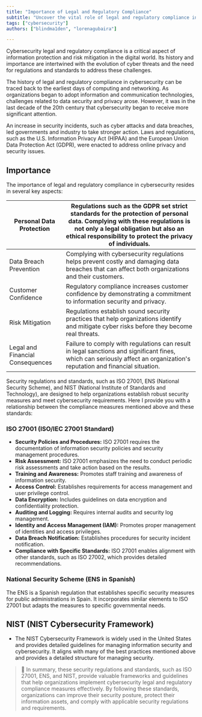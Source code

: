 ```yaml
---
title: "Importance of Legal and Regulatory Compliance"
subtitle: "Uncover the vital role of legal and regulatory compliance in cybersecurity. Learn about ISO 27001, ENS, and NIST standards."
tags: ["cybersecurity"]
authors: ["blindma1den", "lorenagubaira"]

---
```


Cybersecurity legal and regulatory compliance is a critical aspect of information protection and risk mitigation in the digital world. Its history and importance are intertwined with the evolution of cyber threats and the need for regulations and standards to address these challenges.

The history of legal and regulatory compliance in cybersecurity can be traced back to the earliest days of computing and networking. As organizations began to adopt information and communication technologies, challenges related to data security and privacy arose. However, it was in the last decade of the 20th century that cybersecurity began to receive more significant attention.

An increase in security incidents, such as cyber attacks and data breaches, led governments and industry to take stronger action. Laws and regulations, such as the U.S. Information Privacy Act (HIPAA) and the European Union Data Protection Act (GDPR), were enacted to address online privacy and security issues.

## Importance

The importance of legal and regulatory compliance in cybersecurity resides in several key aspects:

| Personal Data Protection | Regulations such as the GDPR set strict standards for the protection of personal data. Complying with these regulations is not only a legal obligation but also an ethical responsibility to protect the privacy of individuals. |
| --- | --- |
| Data Breach Prevention | Complying with cybersecurity regulations helps prevent costly and damaging data breaches that can affect both organizations and their customers. |
| Customer Confidence | Regulatory compliance increases customer confidence by demonstrating a commitment to information security and privacy. |
| Risk Mitigation | Regulations establish sound security practices that help organizations identify and mitigate cyber risks before they become real threats. |
| Legal and Financial Consequences | Failure to comply with regulations can result in legal sanctions and significant fines, which can seriously affect an organization's reputation and financial situation. |

Security regulations and standards, such as ISO 27001, ENS (National Security Scheme), and NIST (National Institute of Standards and Technology), are designed to help organizations establish robust security measures and meet cybersecurity requirements. Here I provide you with a relationship between the compliance measures mentioned above and these standards:

### ISO 27001 (ISO/IEC 27001 Standard)

- **Security Policies and Procedures:** ISO 27001 requires the documentation of information security policies and security management procedures.
- **Risk Assessment:** ISO 27001 emphasizes the need to conduct periodic risk assessments and take action based on the results.
- **Training and Awareness:** Promotes staff training and awareness of information security.
- **Access Control:** Establishes requirements for access management and user privilege control.
- **Data Encryption:** Includes guidelines on data encryption and confidentiality protection.
- **Auditing and Logging:** Requires internal audits and security log management.
- **Identity and Access Management (IAM):** Promotes proper management of identities and access privileges.
- **Data Breach Notification:** Establishes procedures for security incident notification.
- **Compliance with Specific Standards:** ISO 27001 enables alignment with other standards, such as ISO 27002, which provides detailed recommendations.

### National Security Scheme (ENS in Spanish)

The ENS is a Spanish regulation that establishes specific security measures for public administrations in Spain. It incorporates similar elements to ISO 27001 but adapts the measures to specific governmental needs.

## NIST (NIST Cybersecurity Framework)

- The NIST Cybersecurity Framework is widely used in the United States and provides detailed guidelines for managing information security and cybersecurity. It aligns with many of the best practices mentioned above and provides a detailed structure for managing security.

> 📖 In summary, these security regulations and standards, such as ISO 27001, ENS, and NIST, provide valuable frameworks and guidelines that help organizations implement cybersecurity legal and regulatory compliance measures effectively. By following these standards, organizations can improve their security posture, protect their information assets, and comply with applicable security regulations and requirements.